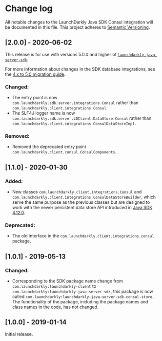 # Change log

All notable changes to the LaunchDarkly Java SDK Consul integration will be documented in this file. This project adheres to [Semantic Versioning](http://semver.org).

## [2.0.0] - 2020-06-02
This release is for use with versions 5.0.0 and higher of [`launchdarkly-java-server-sdk`](https://github.com/launchdarkly/java-server-sdk).

For more information about changes in the SDK database integrations, see the [4.x to 5.0 migration guide](https://docs-stg.launchdarkly.com/252/sdk/server-side/java/migration-4-to-5/).

### Changed:
- The entry point is now `com.launchdarkly.sdk.server.integrations.Consul` rather than `com.launchdarkly.client.integrations.Consul`.
- The SLF4J logger name is now `com.launchdarkly.sdk.server.LDClient.DataStore.Consul` rather than `com.launchdarkly.client.integrations.ConsulDataStoreImpl`.

### Removed:
- Removed the deprecated entry point `com.launchdarkly.client.consul.ConsulComponents`.


## [1.1.0] - 2020-01-30
### Added:
- New classes `com.launchdarkly.client.integrations.Consul` and `com.launchdarkly.client.integrations.ConsulDataStoreBuilder`, which serve the same purpose as the previous classes but are designed to work with the newer persistent data store API introduced in [Java SDK 4.12.0](https://github.com/launchdarkly/java-server-sdk/releases/tag/4.12.0).

### Deprecated:
- The old interface in the `com.launchdarkly.client.integrations.consul` package.

## [1.0.1] - 2019-05-13
### Changed:
- Corresponding to the SDK package name change from `com.launchdarkly:launchdarkly-client` to `com.launchdarkly:launchdarkly-java-server-sdk`, this package is now called `com.launchdarkly:launchdarkly-java-server-sdk-consul-store`. The functionality of the package, including the package names and class names in the code, has not changed.

## [1.0.0] - 2019-01-14

Initial release.
